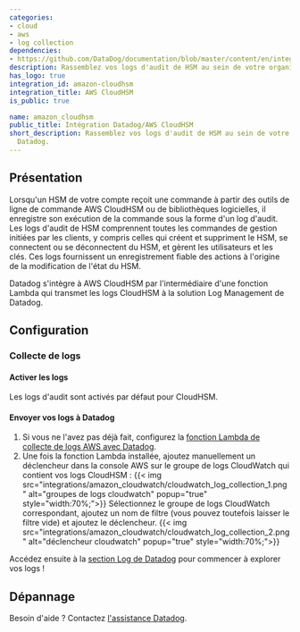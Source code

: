 ```yaml
---
categories:
- cloud
- aws
- log collection
dependencies:
- https://github.com/DataDog/documentation/blob/master/content/en/integrations/amazon_cloudhsm.md
description: Rassemblez vos logs d'audit de HSM au sein de votre organisation Datadog.
has_logo: true
integration_id: amazon-cloudhsm
integration_title: AWS CloudHSM
is_public: true

name: amazon_cloudhsm
public_title: Intégration Datadog/AWS CloudHSM
short_description: Rassemblez vos logs d'audit de HSM au sein de votre organisation
  Datadog.
---
```


## Présentation

Lorsqu'un HSM de votre compte reçoit une commande à partir des outils de ligne de commande AWS CloudHSM ou de bibliothèques logicielles, il enregistre son exécution de la commande sous la forme d'un log d'audit. Les logs d'audit de HSM comprennent toutes les commandes de gestion initiées par les clients, y compris celles qui créent et suppriment le HSM, se connectent ou se déconnectent du HSM, et gèrent les utilisateurs et les clés. Ces logs fournissent un enregistrement fiable des actions à l'origine de la modification de l'état du HSM.

Datadog s'intègre à AWS CloudHSM par l'intermédiaire d'une fonction Lambda qui transmet les logs CloudHSM à la solution Log Management de Datadog.

## Configuration

### Collecte de logs

#### Activer les logs

Les logs d'audit sont activés par défaut pour CloudHSM.

#### Envoyer vos logs à Datadog

1. Si vous ne l'avez pas déjà fait, configurez la [fonction Lambda de collecte de logs AWS avec Datadog][1].
2. Une fois la fonction Lambda installée, ajoutez manuellement un déclencheur dans la console AWS sur le groupe de logs CloudWatch qui contient vos logs CloudHSM :
   {{< img src="integrations/amazon_cloudwatch/cloudwatch_log_collection_1.png" alt="groupes de logs cloudwatch" popup="true" style="width:70%;">}}
   Sélectionnez le groupe de logs CloudWatch correspondant, ajoutez un nom de filtre (vous pouvez toutefois laisser le filtre vide) et ajoutez le déclencheur.
   {{< img src="integrations/amazon_cloudwatch/cloudwatch_log_collection_2.png" alt="déclencheur cloudwatch" popup="true" style="width:70%;">}}

Accédez ensuite à la [section Log de Datadog][2] pour commencer à explorer vos logs !

## Dépannage

Besoin d'aide ? Contactez [l'assistance Datadog][3].

[1]: /fr/logs/guide/send-aws-services-logs-with-the-datadog-lambda-function/
[2]: https://app.datadoghq.com/logs
[3]: /fr/help/
